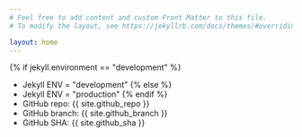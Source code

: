 ```yaml
---
# Feel free to add content and custom Front Matter to this file.
# To modify the layout, see https://jekyllrb.com/docs/themes/#overriding-theme-defaults

layout: home
---
```


{% if jekyll.environment == "development" %}
* Jekyll ENV = "development"
{% else %}
* Jekyll ENV = "production"
{% endif %}
* GitHub repo: {{ site.github_repo }}
* GitHub branch: {{ site.github_branch }}
* GitHub SHA: {{ site.github_sha }}
